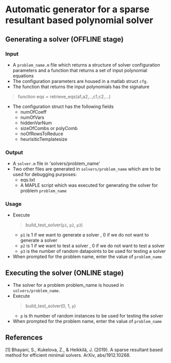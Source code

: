 # Automatic generator for a sparse resultant based polynomial solver

## Generating a solver (OFFLINE stage)
### Input
- A `problem_name.m` file which returns a structure of solver configuration parameters and a function that returns a set of input polynomial equations
- The configuration parameters are housed in a matlab struct `cfg`.
- The function that returns the input polynomials has the signature
> function eqs = retrieve_eqs(a1,a2,..,c1,c2,...)
- The configuration struct has the following fields
    - numOfCoeff
    - numOfVars
    - hiddenVarNum
    - sizeOfCombs or polyComb
    - noOfRowsToReduce
    - heurisiticTemplatesize
### Output 
- A `solver.m` file in 'solvers/problem_name'
- Two other files are generated in `solvers/problem_name` which are to be used for debugging purposes:
    - eqs.txt
    - A MAPLE script which was executed for generating the solver for problem `problem_name`
        
### Usage
- Execute
  > build_test_solver(`p1`, `p2`, `p3`)
  - `p1` is 1 if we want to generate a solver , 0 if we do not want to generate a solver
  - `p2` is 1 if we want to test a solver , 0 if we do not want to test a solver
  - `p3` is the number of random datapoints to be used for testing a solver
- When prompted for the problem name, enter the value of `problem_name`

## Executing the solver (ONLINE stage)
- The solver for a problem problem_name is housed in `solvers/problem_name`.
- Execute 
    > build_test_solver(0, 1, `p`)
    - `p` is th number of random instances to be used for testing the solver
- When prompted for the problem name, enter the value of `problem_name`

## References
<a id="1">[1]</a> 
Bhayani, S., Kukelova, Z., & Heikkilä, J. (2019). 
A sparse resultant based method for efficient minimal solvers. 
ArXiv, abs/1912.10268.
